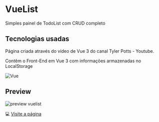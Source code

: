 <div>
  <h1>VueList</h1>
  <p>Simples painel de TodoList com CRUD completo</p>
</div>

## Tecnologias usadas
<div>
  <p>Página criada através do vídeo de Vue 3 do canal Tyler Potts - Youtube.</p>
  <p>Contêm o Front-End em Vue 3 com informações armazenadas no LocalStorage<br></p>
</div>

![Vue](https://img.shields.io/badge/Vue-43bb83?style=for-the-badge&logo=vue.js&logoColor=fff)&nbsp;

## Preview
![preview vuelist](https://github.com/Maria-Padilha/NewVueList/assets/109801423/560b2f23-e235-4b18-a6fa-3f3b0971249f)

💻
<a href="https://maria-padilha.github.io/NewVueList/">Visite a página</a>

<br>
